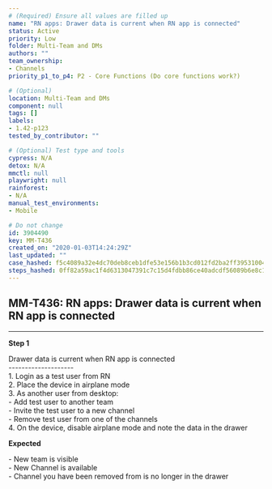 ```yaml
---
# (Required) Ensure all values are filled up
name: "RN apps: Drawer data is current when RN app is connected"
status: Active
priority: Low
folder: Multi-Team and DMs
authors: ""
team_ownership:
- Channels
priority_p1_to_p4: P2 - Core Functions (Do core functions work?)

# (Optional)
location: Multi-Team and DMs
component: null
tags: []
labels:
- 1.42-p123
tested_by_contributor: ""

# (Optional) Test type and tools
cypress: N/A
detox: N/A
mmctl: null
playwright: null
rainforest:
- N/A
manual_test_environments:
- Mobile

# Do not change
id: 3904490
key: MM-T436
created_on: "2020-01-03T14:24:29Z"
last_updated: ""
case_hashed: f5c4089a32e4dc70deb8ceb1dfe53e156b1b3cd012fd2ba2ff39531004e204460ff65d3da3c1a2c067f8e61b2ccc56dd
steps_hashed: 0ff82a59ac1f4d6313047391c7c15d4fdbb86ce40adcdf56089b6e8c1830a1d4d12585f0da621193d3d71111bf2d312e
---
```


<!-- (Auto-generated) Based on frontmatter's "key" and "name" -->

## MM-T436: RN apps: Drawer data is current when RN app is connected

---

**Step 1**

Drawer data is current when RN app is connected\
\--------------------\
1\. Login as a test user from RN\
2\. Place the device in airplane mode\
3\. As another user from desktop:\
\- Add test user to another team\
\- Invite the test user to a new channel\
\- Remove test user from one of the channels\
4\. On the device, disable airplane mode and note the data in the drawer

**Expected**

\- New team is visible\
\- New Channel is available\
\- Channel you have been removed from is no longer in the drawer
